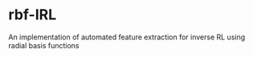 # rbf-IRL
An implementation of automated feature extraction for inverse RL using radial basis functions
